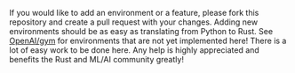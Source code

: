 If you would like to add an environment or a feature, please fork this repository and create a pull request
with your changes. Adding new environments should be as easy as translating from Python to Rust. See
[OpenAI/gym](https://github.com/openai/gym)
for environments that are not yet implemented here! There is a lot of easy work to be done here.
Any help is highly appreciated and benefits the Rust and ML/AI community greatly!

